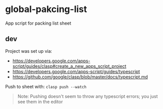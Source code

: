 # global-pakcing-list

App script for packing list sheet

## dev

Project was set up via:

- https://developers.google.com/apps-script/guides/clasp#create_a_new_apps_script_project
- https://developers.google.com/apps-script/guides/typescript
- https://github.com/google/clasp/blob/master/docs/typescript.md

Push to sheet with: `clasp push --watch`

> Note: Pushing doesn't seem to throw any typescript errors; you just see them
> in the editor
